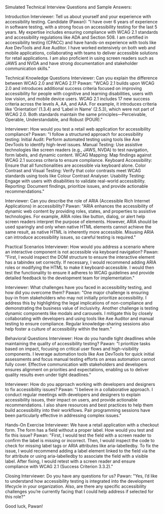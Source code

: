 Simulated Technical Interview Questions and Sample Answers:

Introduction
Interviewer: Tell us about yourself and your experience with accessibility testing.
Candidate (Pawan): "I have over 6 years of experience in software testing, with a strong focus on accessibility testing for the last 5 years. My expertise includes ensuring compliance with WCAG 2.1 standards and accessibility regulations like ADA and Section 508. I am certified in accessibility testing (CPACC) and have hands-on experience with tools like Axe DevTools and Axe Auditor. I have worked extensively on both web and mobile applications, collaborating with teams to deliver accessible solutions for retail applications. I am also proficient in using screen readers such as JAWS and NVDA and have strong documentation and stakeholder communication skills."

Technical Knowledge Questions
Interviewer: Can you explain the difference between WCAG 2.0 and WCAG 2.1?
Pawan: "WCAG 2.1 builds upon WCAG 2.0 and introduces additional success criteria focused on improving accessibility for people with cognitive and learning disabilities, users with low vision, and mobile device users. WCAG 2.1 includes 17 new success criteria across the levels A, AA, and AAA. For example, it introduces criteria like ‘Orientation’ (1.3.4) and ‘Label in Name’ (2.5.3), which were not part of WCAG 2.0. Both standards maintain the same principles—Perceivable, Operable, Understandable, and Robust (POUR)."

Interviewer: How would you test a retail web application for accessibility compliance?
Pawan: "I follow a structured approach for accessibility testing:
Initial Audit: Perform automated testing using tools like Axe DevTools to identify high-level issues.
Manual Testing: Use assistive technologies like screen readers (e.g., JAWS, NVDA) to test navigation, form labels, and dynamic content.
WCAG Mapping: Map findings against WCAG 2.1 success criteria to ensure compliance.
Keyboard Accessibility: Ensure that all functionalities are accessible via keyboard alone.
Color Contrast and Visual Testing: Verify that color contrasts meet WCAG standards using tools like Colour Contrast Analyser.
Usability Testing: Engage with users with disabilities to validate real-world accessibility.
Reporting: Document findings, prioritize issues, and provide actionable recommendations."

Interviewer: Can you describe the role of ARIA (Accessible Rich Internet Applications) in accessibility?
Pawan: "ARIA enhances the accessibility of dynamic web content by providing roles, states, and properties to assistive technologies. For example, ARIA roles like button, dialog, or alert help screen readers interpret the purpose of elements. However, ARIA should be used sparingly and only when native HTML elements cannot achieve the same result, as native HTML is inherently more accessible. Misusing ARIA can introduce accessibility issues, so careful testing is required."

Practical Scenarios
Interviewer: How would you address a scenario where an interactive component is not accessible via keyboard navigation?
Pawan: "First, I would inspect the DOM structure to ensure the interactive element has a tabindex set correctly. If necessary, I would recommend adding ARIA roles or modifying the HTML to make it keyboard-accessible. I would then test the functionality to ensure it adheres to WCAG guidelines and provide detailed feedback to the development team for implementation."

Interviewer: What challenges have you faced in accessibility testing, and how did you overcome them?
Pawan: "One major challenge is ensuring buy-in from stakeholders who may not initially prioritize accessibility. I address this by highlighting the legal implications of non-compliance and demonstrating the business value of inclusivity. Another challenge is testing dynamic components like modals and carousels. I mitigate this by closely collaborating with developers and using tools like Axe Auditor and manual testing to ensure compliance. Regular knowledge-sharing sessions also help foster a culture of accessibility within the team."

Behavioral Questions
Interviewer: How do you handle tight deadlines while maintaining the quality of accessibility testing?
Pawan: "I prioritize tasks based on impact, focusing on critical user flows and high-visibility components. I leverage automation tools like Axe DevTools for quick initial assessments and focus manual testing efforts on areas automation cannot fully cover. Effective communication with stakeholders and developers ensures alignment on priorities and expectations, enabling us to deliver quality results even under tight deadlines."

Interviewer: How do you approach working with developers and designers to fix accessibility issues?
Pawan: "I believe in a collaborative approach. I conduct regular meetings with developers and designers to explain accessibility issues, their impact on users, and provide actionable recommendations. I also share resources and best practices to help them build accessibility into their workflows. Pair programming sessions have been particularly effective in addressing complex issues."

Hands-On Exercise
Interviewer: We have a retail application with a checkout form. The form has a field without a proper label. How would you test and fix this issue?
Pawan: "First, I would test the field with a screen reader to confirm the label is missing or incorrect. Then, I would inspect the code to check for missing label tags or ARIA attributes like aria-labelledby. To fix the issue, I would recommend adding a label element linked to the field via the for attribute or using aria-labelledby to associate the field with a visible label. After fixing, I would retest with a screen reader and ensure compliance with WCAG 2.1 (Success Criterion 3.3.2)."

Closing
Interviewer: Do you have any questions for us?
Pawan: "Yes, I’d like to understand how accessibility testing is integrated into the development lifecycle in your organization. Also, are there any specific accessibility challenges you’re currently facing that I could help address if selected for this role?"

Good luck, Pawan!

